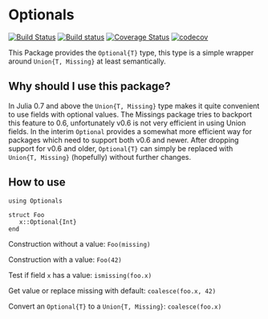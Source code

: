 # Optionals

[![Build Status](https://travis-ci.org/simonfxr/Optionals.jl.svg?branch=master)](https://travis-ci.org/simonfxr/Optionals.jl)
[![Build status](https://ci.appveyor.com/api/projects/status/ggcdgreed39my8ca?svg=true)](https://ci.appveyor.com/project/simonfxr/optionals-jl)
[![Coverage Status](https://coveralls.io/repos/simonfxr/Optionals.jl/badge.svg?branch=master&service=github)](https://coveralls.io/github/simonfxr/Optionals.jl?branch=master)
[![codecov](https://codecov.io/gh/simonfxr/Optionals.jl/branch/master/graph/badge.svg)](https://codecov.io/gh/simonfxr/Optionals.jl)

This Package provides the `Optional{T}` type, this type is a simple wrapper
around `Union{T, Missing}` at least semantically.

## Why should I use this package?
In Julia 0.7 and above the `Union{T, Missing}` type makes it quite convenient to
use fields with optional values. The Missings package tries to backport this
feature to 0.6, unfortunately v0.6 is not very efficient in using Union fields.
In the interim `Optional` provides a somewhat more efficient way for packages
which need to support both v0.6 and newer. After dropping support for v0.6 and
older, `Optional{T}` can simply be replaced with `Union{T, Missing}` (hopefully)
without further changes.

## How to use

    using Optionals
    
    struct Foo
       x::Optional{Int}
    end
    
Construction without a value: `Foo(missing)`

Construction with a value: `Foo(42)`
    
Test if field `x` has a value: `ismissing(foo.x)`

Get value or replace missing with default: `coalesce(foo.x, 42)`

Convert an `Optional{T}` to a `Union{T, Missing}`: `coalesce(foo.x)`

